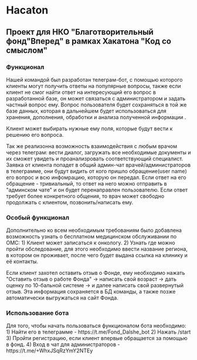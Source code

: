 # Hacaton
 <h2>Проект для НКО "Благотворительный фонд"Вперед" в рамках Хакатона "Код со смыслом"</h2>
 <h3>Функционал</h3>
 Нашей командой был разработан телеграм-бот, с помощью которого клиенты могут получить ответы на популярные вопросы, также если клиент не смог найти
 ответ на интересующий его вопрос в разработанной базе, он может связаться с администратором и задать частный вопрос ему. Вопрос пользователя будет сохраняться в той же базе данных, которая в дальнейшем будет использоваться для хранения, дополнения, обработки и анализа полученной информации .
 
 Клиент может выбирать нужные ему поля, которые будут вести к решению его вопроса.
    
 Так же реализонна возможность взаимодействия с любым врачом через телеграм: вести диалог, загружать все необходимые документы и их сможет увидеть и проанализровать 
 соответствующий специалист. Заявка от клиента попадет в общий админ-чат врачей/администраторов в телеграмме, они будут видить от кого пришло обращение(user name) его вопрос и всю 
 инфомрацию, которую он передал. Если ответ на его обращение - тривиальный, то ответ на него можно отправить в "админском чате" и он будет перенаправлен пользователю. Если 
 ответ требует более конкретного общения, то врач может свободно продолжать с клиентом, позвонить/написать ему.
 
<h3>Особый функционал</h3>
 Дополнительно ко всем необходимым требованиям было добавлена возможность узнать о бесплатном медицинском обслуживании по ОМС:
   1) Клиент может записаться к онкологу.
   2) Узнать где можно пройти обследование, для этого необходимо ввести название региона, в котором он проживает, после чего будет выдана ссылка на клинику и её контакты.

 Если клиент захотел оставить отзыв о Фонде, ему необходимо нажать "Оставить отзыв о работе Фонда" -> написать свой возраст -> дать оценку по 10-бальной системе -> и далее написать свой развернутый отзыв. Эта информация сохраняется в БД команды, а также позже автоматически выгружаться на сайт Фонда.
 
 <h3>Использование бота</h3>
 Для того, чтобы начать пользоваться функционалом бота необходимо:
 1) Найти его в телеграмме - https://t.me/Fond_Dalshe_bot
 2) Нажать /start
 3) Пройти регистрацию, если клиент впервые обращается за помощью в фонд.
 4) Вход в чат для администраторов - https://t.me/+WhxJSqRzYmY2NTEy 



 
